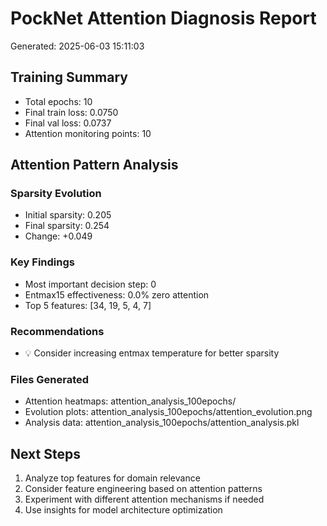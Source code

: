 
# PockNet Attention Diagnosis Report
Generated: 2025-06-03 15:11:03

## Training Summary
- Total epochs: 10
- Final train loss: 0.0750
- Final val loss: 0.0737
- Attention monitoring points: 10

## Attention Pattern Analysis

### Sparsity Evolution
- Initial sparsity: 0.205
- Final sparsity: 0.254
- Change: +0.049

### Key Findings
- Most important decision step: 0
- Entmax15 effectiveness: 0.0% zero attention
- Top 5 features: [34, 19, 5, 4, 7]

### Recommendations
- 💡 Consider increasing entmax temperature for better sparsity

### Files Generated
- Attention heatmaps: attention_analysis_100epochs/
- Evolution plots: attention_analysis_100epochs/attention_evolution.png
- Analysis data: attention_analysis_100epochs/attention_analysis.pkl

## Next Steps
1. Analyze top features for domain relevance
2. Consider feature engineering based on attention patterns
3. Experiment with different attention mechanisms if needed
4. Use insights for model architecture optimization
